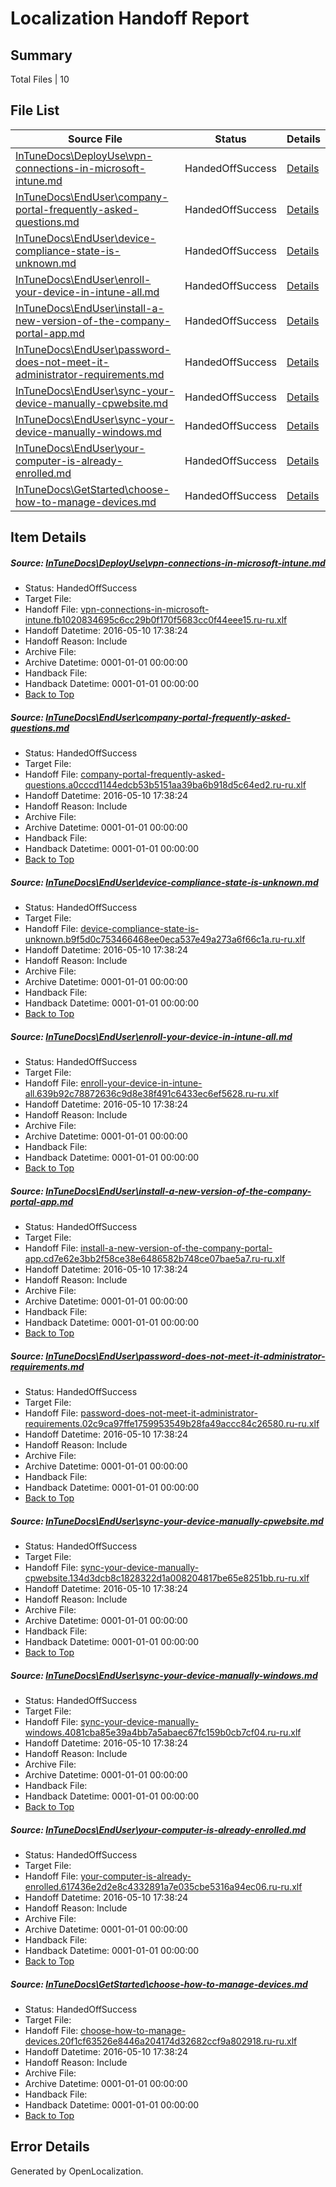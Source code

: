 # <a name='report-top'></a> Localization Handoff Report

## Summary
 Total Files | 10

## File List
 Source File | Status | Details 
 ----------- | ------ | ------- 
 [InTuneDocs\DeployUse\vpn-connections-in-microsoft-intune.md](https://github.com/Microsoft/IntuneDocs-pr/blob/f68b8d2ba6c60998e59bff43e600e2d578d597c2/InTuneDocs/DeployUse/vpn-connections-in-microsoft-intune.md) | HandedOffSuccess | [Details](#00af128807771f5646543614503ab7807362307b245)
 [InTuneDocs\EndUser\company-portal-frequently-asked-questions.md](https://github.com/Microsoft/IntuneDocs-pr/blob/3d61b3274693f49ba63642314f940c5c56d91b2c/InTuneDocs/EndUser/company-portal-frequently-asked-questions.md) | HandedOffSuccess | [Details](#ef725c34514031d3e40a8e4e5ebfe17dc076db79266)
 [InTuneDocs\EndUser\device-compliance-state-is-unknown.md](https://github.com/Microsoft/IntuneDocs-pr/blob/3d61b3274693f49ba63642314f940c5c56d91b2c/InTuneDocs/EndUser/device-compliance-state-is-unknown.md) | HandedOffSuccess | [Details](#dd0e5b2235858e12ad3733cbef8d89718b36c2a2267)
 [InTuneDocs\EndUser\enroll-your-device-in-intune-all.md](https://github.com/Microsoft/IntuneDocs-pr/blob/8986676fd2c6e9f5c565e882b7f4afe47e9ba51b/InTuneDocs/EndUser/enroll-your-device-in-intune-all.md) | HandedOffSuccess | [Details](#614731350f28c84de57ac230d9ff70e6fd5cc03d281)
 [InTuneDocs\EndUser\install-a-new-version-of-the-company-portal-app.md](https://github.com/Microsoft/IntuneDocs-pr/blob/8986676fd2c6e9f5c565e882b7f4afe47e9ba51b/InTuneDocs/EndUser/install-a-new-version-of-the-company-portal-app.md) | HandedOffSuccess | [Details](#63296af56a00d58057ad1ef741190faac3b2803a298)
 [InTuneDocs\EndUser\password-does-not-meet-it-administrator-requirements.md](https://github.com/Microsoft/IntuneDocs-pr/blob/8986676fd2c6e9f5c565e882b7f4afe47e9ba51b/InTuneDocs/EndUser/password-does-not-meet-it-administrator-requirements.md) | HandedOffSuccess | [Details](#73d94beada4963c0698d0c2152fd745792878ec1406)
 [InTuneDocs\EndUser\sync-your-device-manually-cpwebsite.md](https://github.com/Microsoft/IntuneDocs-pr/blob/3d61b3274693f49ba63642314f940c5c56d91b2c/InTuneDocs/EndUser/sync-your-device-manually-cpwebsite.md) | HandedOffSuccess | [Details](#c0a76642b316f148f93cd6c6a487b34e34144d27421)
 [InTuneDocs\EndUser\sync-your-device-manually-windows.md](https://github.com/Microsoft/IntuneDocs-pr/blob/3d61b3274693f49ba63642314f940c5c56d91b2c/InTuneDocs/EndUser/sync-your-device-manually-windows.md) | HandedOffSuccess | [Details](#ceebb0d7ce382289d4b7d15f30094ecf28645c14423)
 [InTuneDocs\EndUser\your-computer-is-already-enrolled.md](https://github.com/Microsoft/IntuneDocs-pr/blob/3d61b3274693f49ba63642314f940c5c56d91b2c/InTuneDocs/EndUser/your-computer-is-already-enrolled.md) | HandedOffSuccess | [Details](#d8fc6c1eadfbd7925ccf2ffd82d033dfc18cbafd453)
 [InTuneDocs\GetStarted\choose-how-to-manage-devices.md](https://github.com/Microsoft/IntuneDocs-pr/blob/aa27dec4d85c272f187dd64a7384157c029ee04e/InTuneDocs/GetStarted/choose-how-to-manage-devices.md) | HandedOffSuccess | [Details](#26647bdff0870dbf8989911b7c193e53c4eaea02472)

## Item Details
##### <a name='00af128807771f5646543614503ab7807362307b245'></a> Source: [InTuneDocs\DeployUse\vpn-connections-in-microsoft-intune.md](https://github.com/Microsoft/IntuneDocs-pr/blob/f68b8d2ba6c60998e59bff43e600e2d578d597c2/InTuneDocs/DeployUse/vpn-connections-in-microsoft-intune.md)
* Status: HandedOffSuccess
* Target File: 
* Handoff File: [vpn-connections-in-microsoft-intune.fb1020834695c6cc29b0f170f5683cc0f44eee15.ru-ru.xlf](https://github.com/Microsoft/EM.handoff/blob/84630b94eb6f73049db84913a0235ccde438b113/ol-handoff/Microsoft/IntuneDocs-pr.ru-ru/master/vpn-connections-in-microsoft-intune.fb1020834695c6cc29b0f170f5683cc0f44eee15.ru-ru.xlf)
* Handoff Datetime: 2016-05-10 17:38:24
* Handoff Reason: Include
* Archive File: 
* Archive Datetime: 0001-01-01 00:00:00
* Handback File: 
* Handback Datetime: 0001-01-01 00:00:00
* [Back to Top](#report-top)

##### <a name='ef725c34514031d3e40a8e4e5ebfe17dc076db79266'></a> Source: [InTuneDocs\EndUser\company-portal-frequently-asked-questions.md](https://github.com/Microsoft/IntuneDocs-pr/blob/3d61b3274693f49ba63642314f940c5c56d91b2c/InTuneDocs/EndUser/company-portal-frequently-asked-questions.md)
* Status: HandedOffSuccess
* Target File: 
* Handoff File: [company-portal-frequently-asked-questions.a0cccd1144edcb53b5151aa39ba6b918d5c64ed2.ru-ru.xlf](https://github.com/Microsoft/EM.handoff/blob/84630b94eb6f73049db84913a0235ccde438b113/ol-handoff/Microsoft/IntuneDocs-pr.ru-ru/master/company-portal-frequently-asked-questions.a0cccd1144edcb53b5151aa39ba6b918d5c64ed2.ru-ru.xlf)
* Handoff Datetime: 2016-05-10 17:38:24
* Handoff Reason: Include
* Archive File: 
* Archive Datetime: 0001-01-01 00:00:00
* Handback File: 
* Handback Datetime: 0001-01-01 00:00:00
* [Back to Top](#report-top)

##### <a name='dd0e5b2235858e12ad3733cbef8d89718b36c2a2267'></a> Source: [InTuneDocs\EndUser\device-compliance-state-is-unknown.md](https://github.com/Microsoft/IntuneDocs-pr/blob/3d61b3274693f49ba63642314f940c5c56d91b2c/InTuneDocs/EndUser/device-compliance-state-is-unknown.md)
* Status: HandedOffSuccess
* Target File: 
* Handoff File: [device-compliance-state-is-unknown.b9f5d0c753466468ee0eca537e49a273a6f66c1a.ru-ru.xlf](https://github.com/Microsoft/EM.handoff/blob/84630b94eb6f73049db84913a0235ccde438b113/ol-handoff/Microsoft/IntuneDocs-pr.ru-ru/master/device-compliance-state-is-unknown.b9f5d0c753466468ee0eca537e49a273a6f66c1a.ru-ru.xlf)
* Handoff Datetime: 2016-05-10 17:38:24
* Handoff Reason: Include
* Archive File: 
* Archive Datetime: 0001-01-01 00:00:00
* Handback File: 
* Handback Datetime: 0001-01-01 00:00:00
* [Back to Top](#report-top)

##### <a name='614731350f28c84de57ac230d9ff70e6fd5cc03d281'></a> Source: [InTuneDocs\EndUser\enroll-your-device-in-intune-all.md](https://github.com/Microsoft/IntuneDocs-pr/blob/8986676fd2c6e9f5c565e882b7f4afe47e9ba51b/InTuneDocs/EndUser/enroll-your-device-in-intune-all.md)
* Status: HandedOffSuccess
* Target File: 
* Handoff File: [enroll-your-device-in-intune-all.639b92c78872636c9d8e38f491c6433ec6ef5628.ru-ru.xlf](https://github.com/Microsoft/EM.handoff/blob/84630b94eb6f73049db84913a0235ccde438b113/ol-handoff/Microsoft/IntuneDocs-pr.ru-ru/master/enroll-your-device-in-intune-all.639b92c78872636c9d8e38f491c6433ec6ef5628.ru-ru.xlf)
* Handoff Datetime: 2016-05-10 17:38:24
* Handoff Reason: Include
* Archive File: 
* Archive Datetime: 0001-01-01 00:00:00
* Handback File: 
* Handback Datetime: 0001-01-01 00:00:00
* [Back to Top](#report-top)

##### <a name='63296af56a00d58057ad1ef741190faac3b2803a298'></a> Source: [InTuneDocs\EndUser\install-a-new-version-of-the-company-portal-app.md](https://github.com/Microsoft/IntuneDocs-pr/blob/8986676fd2c6e9f5c565e882b7f4afe47e9ba51b/InTuneDocs/EndUser/install-a-new-version-of-the-company-portal-app.md)
* Status: HandedOffSuccess
* Target File: 
* Handoff File: [install-a-new-version-of-the-company-portal-app.cd7e62e3bb2f58ce38e6486582b748ce07bae5a7.ru-ru.xlf](https://github.com/Microsoft/EM.handoff/blob/84630b94eb6f73049db84913a0235ccde438b113/ol-handoff/Microsoft/IntuneDocs-pr.ru-ru/master/install-a-new-version-of-the-company-portal-app.cd7e62e3bb2f58ce38e6486582b748ce07bae5a7.ru-ru.xlf)
* Handoff Datetime: 2016-05-10 17:38:24
* Handoff Reason: Include
* Archive File: 
* Archive Datetime: 0001-01-01 00:00:00
* Handback File: 
* Handback Datetime: 0001-01-01 00:00:00
* [Back to Top](#report-top)

##### <a name='73d94beada4963c0698d0c2152fd745792878ec1406'></a> Source: [InTuneDocs\EndUser\password-does-not-meet-it-administrator-requirements.md](https://github.com/Microsoft/IntuneDocs-pr/blob/8986676fd2c6e9f5c565e882b7f4afe47e9ba51b/InTuneDocs/EndUser/password-does-not-meet-it-administrator-requirements.md)
* Status: HandedOffSuccess
* Target File: 
* Handoff File: [password-does-not-meet-it-administrator-requirements.02c9ca97ffe1759953549b28fa49accc84c26580.ru-ru.xlf](https://github.com/Microsoft/EM.handoff/blob/84630b94eb6f73049db84913a0235ccde438b113/ol-handoff/Microsoft/IntuneDocs-pr.ru-ru/master/password-does-not-meet-it-administrator-requirements.02c9ca97ffe1759953549b28fa49accc84c26580.ru-ru.xlf)
* Handoff Datetime: 2016-05-10 17:38:24
* Handoff Reason: Include
* Archive File: 
* Archive Datetime: 0001-01-01 00:00:00
* Handback File: 
* Handback Datetime: 0001-01-01 00:00:00
* [Back to Top](#report-top)

##### <a name='c0a76642b316f148f93cd6c6a487b34e34144d27421'></a> Source: [InTuneDocs\EndUser\sync-your-device-manually-cpwebsite.md](https://github.com/Microsoft/IntuneDocs-pr/blob/3d61b3274693f49ba63642314f940c5c56d91b2c/InTuneDocs/EndUser/sync-your-device-manually-cpwebsite.md)
* Status: HandedOffSuccess
* Target File: 
* Handoff File: [sync-your-device-manually-cpwebsite.134d3dcb8c1828322d1a008204817be65e8251bb.ru-ru.xlf](https://github.com/Microsoft/EM.handoff/blob/84630b94eb6f73049db84913a0235ccde438b113/ol-handoff/Microsoft/IntuneDocs-pr.ru-ru/master/sync-your-device-manually-cpwebsite.134d3dcb8c1828322d1a008204817be65e8251bb.ru-ru.xlf)
* Handoff Datetime: 2016-05-10 17:38:24
* Handoff Reason: Include
* Archive File: 
* Archive Datetime: 0001-01-01 00:00:00
* Handback File: 
* Handback Datetime: 0001-01-01 00:00:00
* [Back to Top](#report-top)

##### <a name='ceebb0d7ce382289d4b7d15f30094ecf28645c14423'></a> Source: [InTuneDocs\EndUser\sync-your-device-manually-windows.md](https://github.com/Microsoft/IntuneDocs-pr/blob/3d61b3274693f49ba63642314f940c5c56d91b2c/InTuneDocs/EndUser/sync-your-device-manually-windows.md)
* Status: HandedOffSuccess
* Target File: 
* Handoff File: [sync-your-device-manually-windows.4081cba85e39a4bb7a5abaec67fc159b0cb7cf04.ru-ru.xlf](https://github.com/Microsoft/EM.handoff/blob/84630b94eb6f73049db84913a0235ccde438b113/ol-handoff/Microsoft/IntuneDocs-pr.ru-ru/master/sync-your-device-manually-windows.4081cba85e39a4bb7a5abaec67fc159b0cb7cf04.ru-ru.xlf)
* Handoff Datetime: 2016-05-10 17:38:24
* Handoff Reason: Include
* Archive File: 
* Archive Datetime: 0001-01-01 00:00:00
* Handback File: 
* Handback Datetime: 0001-01-01 00:00:00
* [Back to Top](#report-top)

##### <a name='d8fc6c1eadfbd7925ccf2ffd82d033dfc18cbafd453'></a> Source: [InTuneDocs\EndUser\your-computer-is-already-enrolled.md](https://github.com/Microsoft/IntuneDocs-pr/blob/3d61b3274693f49ba63642314f940c5c56d91b2c/InTuneDocs/EndUser/your-computer-is-already-enrolled.md)
* Status: HandedOffSuccess
* Target File: 
* Handoff File: [your-computer-is-already-enrolled.617436e2d2e8c4332891a7e035cbe5316a94ec06.ru-ru.xlf](https://github.com/Microsoft/EM.handoff/blob/84630b94eb6f73049db84913a0235ccde438b113/ol-handoff/Microsoft/IntuneDocs-pr.ru-ru/master/your-computer-is-already-enrolled.617436e2d2e8c4332891a7e035cbe5316a94ec06.ru-ru.xlf)
* Handoff Datetime: 2016-05-10 17:38:24
* Handoff Reason: Include
* Archive File: 
* Archive Datetime: 0001-01-01 00:00:00
* Handback File: 
* Handback Datetime: 0001-01-01 00:00:00
* [Back to Top](#report-top)

##### <a name='26647bdff0870dbf8989911b7c193e53c4eaea02472'></a> Source: [InTuneDocs\GetStarted\choose-how-to-manage-devices.md](https://github.com/Microsoft/IntuneDocs-pr/blob/aa27dec4d85c272f187dd64a7384157c029ee04e/InTuneDocs/GetStarted/choose-how-to-manage-devices.md)
* Status: HandedOffSuccess
* Target File: 
* Handoff File: [choose-how-to-manage-devices.20f1cf63526e8446a204174d32682ccf9a802918.ru-ru.xlf](https://github.com/Microsoft/EM.handoff/blob/84630b94eb6f73049db84913a0235ccde438b113/ol-handoff/Microsoft/IntuneDocs-pr.ru-ru/master/choose-how-to-manage-devices.20f1cf63526e8446a204174d32682ccf9a802918.ru-ru.xlf)
* Handoff Datetime: 2016-05-10 17:38:24
* Handoff Reason: Include
* Archive File: 
* Archive Datetime: 0001-01-01 00:00:00
* Handback File: 
* Handback Datetime: 0001-01-01 00:00:00
* [Back to Top](#report-top)


## Error Details

Generated by OpenLocalization.
